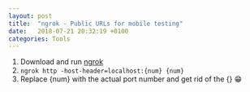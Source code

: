 ```yaml
---
layout: post
title:  "ngrok - Public URLs for mobile testing"
date:   2018-07-21 20:32:19 +0100
categories: Tools
---
```


1.  Download and run [ngrok](https://ngrok.com/)
2.  `ngrok http -host-header=localhost:{num} {num}`
3.  Replace {num} with the actual port number and get rid of the {} 😁

